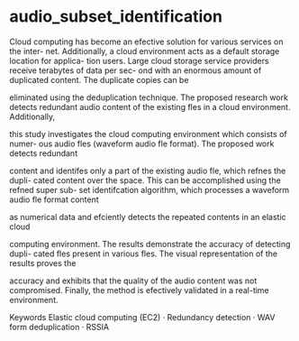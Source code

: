 # audio_subset_identification

Cloud computing has become an efective solution for various services on the inter-
net. Additionally, a cloud environment acts as a default storage location for applica-
tion users. Large cloud storage service providers receive terabytes of data per sec-
ond with an enormous amount of duplicated content. The duplicate copies can be

eliminated using the deduplication technique. The proposed research work detects
redundant audio content of the existing fles in a cloud environment. Additionally,

this study investigates the cloud computing environment which consists of numer-
ous audio fles (waveform audio fle format). The proposed work detects redundant

content and identifes only a part of the existing audio fle, which refnes the dupli-
cated content over the space. This can be accomplished using the refned super sub-
set identifcation algorithm, which processes a waveform audio fle format content

as numerical data and efciently detects the repeated contents in an elastic cloud

computing environment. The results demonstrate the accuracy of detecting dupli-
cated fles present in various fles. The visual representation of the results proves the

accuracy and exhibits that the quality of the audio content was not compromised.
Finally, the method is efectively validated in a real-time environment.

Keywords Elastic cloud computing (EC2) · Redundancy detection · WAV form
deduplication · RSSIA
